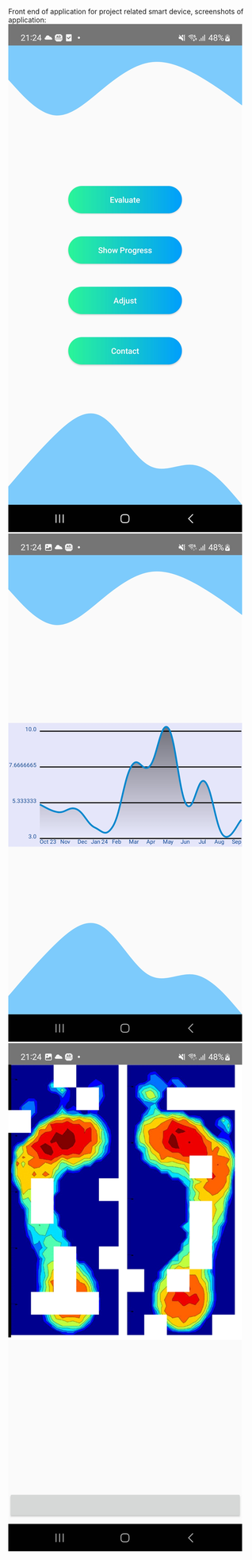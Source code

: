 Front end of application for project related smart device, screenshots of application:
![Main menu](/pic_readme/main_menu.jpg?raw=true "Main menu")
![Graph](/pic_readme/graph.jpg?raw=true "Graph")
![Evaluation](/pic_readme/evaluation_end.jpg?raw=true "Evaluation")
